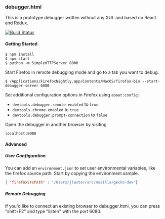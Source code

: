 ### debugger.html

This is a prototype debugger written without any XUL and based on React and Redux.

[![Build Status](https://travis-ci.org/jlongster/debugger.html.svg?branch=master)](https://travis-ci.org/jlongster/debugger.html)

#### Getting Started

```
$ npm install
$ npm start
$ python -m SimpleHTTPServer 8000 
```

Start Firefox in remote debugging mode and go to a tab you want to debug.

```
$ /Applications/FirefoxNightly.app/Contents/MacOS/firefox-bin --start-debugger-server 6080
```

Set additional configuration options in Firefox using `about:config`:

- `devtools.debugger.remote-enabled` to `true`
- `devtools.chrome.enabled` to `true`
- `devtools.debugger.prompt-connection` to `false`


Open the debugger in another browser by visiting

```
localhost:8000
```


#### Advanced

##### User Configuration

You can add an `environment.json` to set user environmental variables, like the firefox source path. Start by copying the environment.sample.

```json
{ "firefoxSrcPath" : "/Users/jlaster/src/mozilla/gecko-dev"}
```

##### Remote Debugging
If you'd like to connect an existing browser to debugger.html, you can press "shift+F2" and type "listen" with the port 6080.
